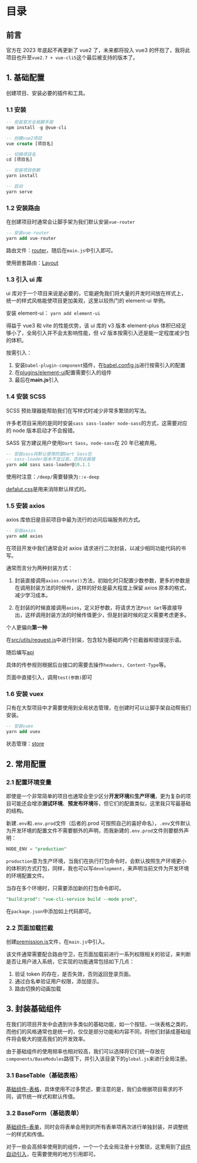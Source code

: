 # 目录

## 前言

官方在 2023 年底起不再更新了 vue2 了，未来都将投入 vue3 的怀抱了，我将此项目也升至`vue2.7 + vue-cli5`这个最后被支持的版本了。

## 1. 基础配置

创建项目、安装必要的插件和工具。

### 1.1 安装

```sql
-- 安装官方全局脚手架
npm install -g @vue-cli

-- 创建vue2项目
vue create [项目名]

-- 切换项目名
cd [项目名]

-- 安装项目依赖
yarn install

-- 启动
yarn serve
```

### 1.2 安装路由

在创建项目时通常会让脚手架为我们默认安装`vue-router`

```sql
-- 安装vue-router
yarn add vue-router
```

路由文件：[router](src/router/index.js)，随后在`main.js`中引入即可。

使用嵌套路由：[Layout](src/components/Layout/index.js)

### 1.3 引入 ui 库

ui 库对于一个项目来说是必要的，它能避免我们将大量的开发时间放在样式上，统一的样式风格能使项目更加美观，这里以较热门的 element-ui 举例。

安装 element-ui： `yarn add element-ui`

得益于 vue3 和 vite 的性能优势，该 ui 库的 v3 版本 element-plus 体积已经足够小了，全局引入并不会太影响性能，但 v2 版本按需引入还是能一定程度减少包的体积。

按需引入：

1. 安装`babel-plugin-component`插件，在[babel.config.js](babel.config.js)进行按需引入的配置
2. 在[plugins/element-ui](src/plugins/element-ui.js)配置需要引入的组件
3. 最后在**main.js**引入

### 1.4 安装 SCSS

SCSS 预处理器能帮助我们在写样式时减少非常多繁琐的写法。

许多老项目采用的是同时安装`sass sass-loader node-sass`的方式，这需要对应的 node 版本启动才不会报错。

SASS 官方建议用户使用`Dart Sass`，`node-sass`在 20 年已被弃用。

```sql
-- 安装sass将默认使用的是Dart Sass包
-- sass-loader版本不宜过高，否则会报错
yarn add sass sass-loader@10.1.1
```

使用时注意：`/deep/`需要替换为`::v-deep`

[defalut.css](src/style/default.css)是用来消除默认样式的。

### 1.5 安装 axios

axios 库依旧是目前项目中最为流行的访问后端服务的方式。

```sql
-- 安装axios
yarn add axios
```

在项目开发中我们通常会对 axios 请求进行二次封装，以减少相同功能代码的书写。

通常而言分为两种封装方式：

1. 封装直接调用`axios.create()`方法，初始化时只配置少数参数，更多的参数是在调用封装方法的时候传，这样的好处是最大程度上保留 axios 原本的格式，减少学习成本。

2. 在封装的时候直接调用`axios`，定义好参数，将请求方法`Post Get`等直接导出，这样调用封装方法的时候传值更少，但是封装时候的定义需要考虑更多。

个人更偏向**第一种**

在[src/utils/request.js](src/utils/request.js)中进行封装，包含较为基础的两个拦截器和错误提示语。

随后编写[api](src/api/test.js)

具体的传参规则根据后台接口的需要去操作`headers, Content-Type`等。

页面中直接引入，调用`test(参数)`即可

### 1.6 安装 vuex

只有在大型项目中才需要使用到全局状态管理，在创建时可以让脚手架自动帮我们安装。

```sql
-- 安装vuex
yarn add vuex
```

状态管理：[store](src/store/index.js)

## 2. 常用配置

### 2.1 配置环境变量

即使是一个非常简单的项目也通常会至少区分**开发环境**和**生产环境**，更为复杂的项目可能还会增添**测试环境**、**预发布环境**等，但它们的配置类似，这里我只写最基础的结构。

新建`.env`和`.env.prod`文件（后者的.prod 可按照自己的喜好命名），`.env`文件默认为开发环境的配置文件不需要额外的声明，而我新建的`.env.prod`文件则要额外声明：

```sql
NODE_ENV = "production"
```

`production`意为生产环境，当我们在执行打包命令时，会默认按照生产环境更小的体积的方式打包，同样，我也可以写`development`，来声明当前文件为开发环境的环境配置文件。

当存在多个环境时，只需要添加新的打包命令即可。

```sql
"build:prod": "vue-cli-service build --mode prod",
```

在`package.json`中添加如上代码即可。

### 2.2 页面加载拦截

创建[premission.js](src/permission.js)文件，在`main.js`中引入。

该文件通常需要配合路由守卫，在页面加载前进行一系列权限相关的验证，来判断是否让用户进入系统，它实现的功能通常包括如下几点：

1. 验证 token 的存在，是否失效，否则返回登录页面。
2. 通过白名单验证用户权限，添加提示。
3. 路由切换的动画加载

## 3. 封装基础组件

在我们的项目开发中会遇到许多类似的基础功能，如一个按钮，一块表格之类的，而他们的风格通常也是统一的，仅仅是部分功能和内容不同，将他们封装成基础组件将会极大的提高我们的开发效率。

由于基础组件的使用频率也相对较高，我们可以选择将它们统一存放在`components/BaseModules`路径下，并引入该目录下的`global.js`来进行全局注册。

### 3.1 BaseTable（基础表格）

[基础组件-表格](src/components/BaseModules/BaseTable.vue)，具体使用不过多赘述，要注意的是，我们会根据项目需求的不同，调节统一样式和默认传值。

### 3.2 BaseForm（基础表单）

[基础组件-表单](src/components/BaseModules/BaseForm.vue)，同时会将表单会用到的所有表单项再次进行单独封装，并调整统一的样式和传值。

对于一些会高频率使用到的组件，一个一个去全局注册十分繁琐，这里用到了[组件自动引入](src/components/BaseModules/global.js)，在需要使用的地方引用即可。
